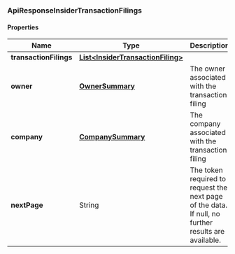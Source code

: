 
[//]: # (CLASS:ApiResponseInsiderTransactionFilings)

[//]: # (KIND:object)

### ApiResponseInsiderTransactionFilings

#### Properties

[//]: # (START_DEFINITION)

Name | Type | Description
------------ | ------------- | -------------
**transactionFilings** | [**List&lt;InsiderTransactionFiling&gt;**](InsiderTransactionFiling.md) |  &nbsp;
**owner** | [**OwnerSummary**](OwnerSummary.md) | The owner associated with the transaction filing &nbsp;
**company** | [**CompanySummary**](CompanySummary.md) | The company associated with the transaction filing &nbsp;
**nextPage** | String | The token required to request the next page of the data. If null, no further results are available. &nbsp;

[//]: # (END_DEFINITION)


[//]: # (CONTAINED_CLASS:InsiderTransactionFiling)


[//]: # (CONTAINED_CLASS:OwnerSummary)


[//]: # (CONTAINED_CLASS:CompanySummary)





